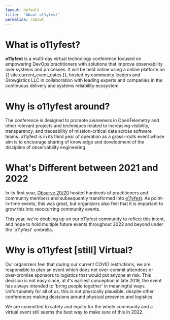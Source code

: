 ```yaml
---
layout: default
title:  "About o11yfest"
permalink: /about
---
```


# What is o11yfest?

**o11yfest** is a multi-day virtual technology conference focused on empowering DevOps practitioners with solutions that improve observability over systems and processes. It will be held online using a online platform on {{ site.current_event_dates }}, hosted by community leaders and Growgistics LLC in collaboration with leading experts and companies in the continuous delivery and systems reliability ecosystem.

# Why is o11yfest around?

The conference is designed to promote awareness in OpenTelemetry and other relevant projects and techniques related to increasing visibility, transparency, and traceability of mission-critical data across software teams. o11yfest is in its third year of operation as a grass-roots event whose aim is to encourage sharing of knowledge and development of the discipline of observability engineering.

# What's Different between 2021 and 2022

In its first year, [Observe 20/20](https://observe2020.io) hosted hundreds of practitioners and
 community members and subsequently transformed into [o11yfest](/2020/). As point-in-time events, this was great, but organizers also feel that it is important to grow this into reoccurring community
 events.

This year, we're doubling up on our o11yfest community to reflect this intent, and hope to hold
 multiple future events throughout 2022 and beyond under the 'o11yfest' umbrella.

# Why is o11yfest [still] Virtual?

 Our organizers feel that during our current COVID restrictions, we are responsible to plan an event which does not over-commit attendees or over-promise sponsors to logistics that would put anyone at risk. This decision is not easy since, at it's earliest conception in late 2019, the event has always intended to 'bring people together' in meaningful ways. Unfortunately for all of us, this is not physically plausible, despite other conferences making decisions around physical presence and logistics.

 We are committed to safety and equity for the whole community and a virtual event still seems the best way to make sure of this in 2022.
